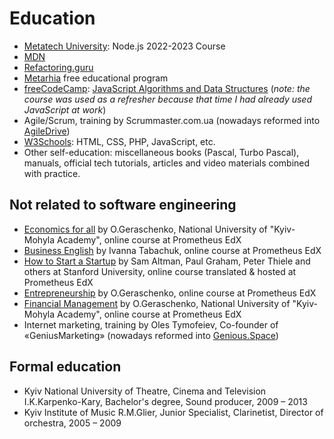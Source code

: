# Education

- [Metatech University](https://github.com/metatech-university): Node.js 2022-2023 Course
- [MDN](https://developer.mozilla.org/en-US/)
- [Refactoring.guru](https://refactoring.guru/uk)
- [Metarhia](https://metarhia.com/) free educational program
- [freeCodeCamp](https://www.freecodecamp.org/): [JavaScript Algorithms and Data Structures](https://freecodecamp.org/certification/fcc129c64d7-be97-45ce-aac7-94bf49f609c8/javascript-algorithms-and-data-structures) (_note: the course was used as a refresher because that time I had already used JavaScript at work_)
- Agile/Scrum, training by Scrummaster.com.ua (nowadays reformed into [AgileDrive](https://www.agiledrive.io/uk/own/scrummaster))
- [W3Schools](https://www.w3schools.com/): HTML, CSS, PHP, JavaScript, etc.
- Other self-education: miscellaneous books (Pascal, Turbo Pascal), manuals, official tech tutorials, articles and video materials combined with practice.

## Not related to software engineering

- [Economics for all](https://apps.prometheus.org.ua/learning/course/course-v1:NaUKMA+103+2015_T1/home) by O.Geraschenko, National University of "Kyiv-Mohyla Academy", online course at Prometheus EdX
- [Business English](https://apps.prometheus.org.ua/learning/course/course-v1:Prometheus+ENG103+2016_T1/home) by Ivanna Tabachuk, online course at Prometheus EdX
- [How to Start a Startup](https://apps.prometheus.org.ua/learning/course/course-v1:Prometheus+Startup101+2015_T2/home) by Sam Altman, Paul Graham, Peter Thiele and others at Stanford University, online course translated & hosted at Prometheus EdX
- [Entrepreneurship](https://apps.prometheus.org.ua/learning/course/course-v1:Prometheus+ENTREPR101+2016_T1/home) by O.Geraschenko, online course at Prometheus EdX
- [Financial Management](https://apps.prometheus.org.ua/learning/course/course-v1:NAUKMA+101+2014_T2/home) by O.Geraschenko, National University of "Kyiv-Mohyla Academy", online course at Prometheus EdX
- Internet marketing, training by Oles Tymofeiev, Co-founder of «GeniusMarketing» (nowadays reformed into [Genious.Space](https://genius.space/))

## Formal education

- Kyiv National University of Theatre, Cinema and Television I.K.Karpenko-Kary, Bachelor's degree, Sound producer, 2009 – 2013
-  Kyiv Institute of Music R.M.Glier, Junior Specialist, Clarinetist, Director of orchestra, 2005 – 2009
